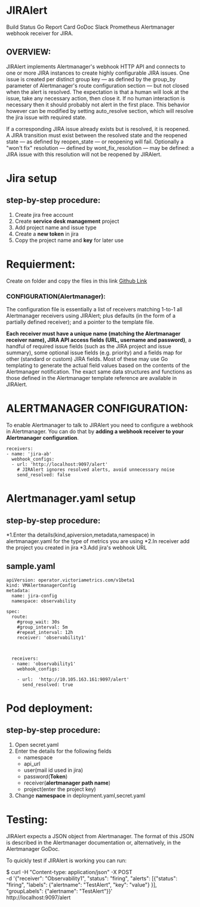 # JIRAlert
Build Status Go Report Card GoDoc Slack Prometheus Alertmanager webhook receiver for JIRA.

## OVERVIEW:
JIRAlert implements Alertmanager's webhook HTTP API and connects to one or more JIRA instances to create highly configurable JIRA issues. One issue is created per distinct group key — as defined by the group_by parameter of Alertmanager's route configuration section — but not closed when the alert is resolved. The expectation is that a human will look at the issue, take any necessary action, then close it. If no human interaction is necessary then it should probably not alert in the first place. This behavior however can be modified by setting auto_resolve section, which will resolve the jira issue with required state.

If a corresponding JIRA issue already exists but is resolved, it is reopened. A JIRA transition must exist between the resolved state and the reopened state — as defined by reopen_state — or reopening will fail. Optionally a "won't fix" resolution — defined by wont_fix_resolution — may be defined: a JIRA issue with this resolution will not be reopened by JIRAlert.

# Jira setup

## step-by-step procedure:

1. Create jira free account
2. Create **service desk management** project
3. Add project name and issue type
4. Create a **new token** in jira
5. Copy the project name and  **key** for later use


# Requierment:
Create on folder and copy the files in this link
[Github Link](https://github.com/Rohith2405/Jira-Documentation)



### CONFIGURATION(Alertmanager):
The configuration file is essentially a list of receivers matching 1-to-1 all Alertmanager receivers using JIRAlert; plus defaults (in the form of a partially defined receiver); and a pointer to the template file.

**Each receiver must have a unique name (matching the Alertmanager receiver name), JIRA API access fields (URL, username and password)**, a handful of required issue fields (such as the JIRA project and issue summary), some optional issue fields (e.g. priority) and a fields map for other (standard or custom) JIRA fields. Most of these may use Go templating to generate the actual field values based on the contents of the Alertmanager notification. The exact same data structures and functions as those defined in the Alertmanager template reference are available in JIRAlert.


# ALERTMANAGER CONFIGURATION:

To enable Alertmanager to talk to JIRAlert you need to configure a webhook in Alertmanager. You can do that by **adding a webhook receiver to your Alertmanager configuration**.

```
receivers:
- name: 'jira-ab'
  webhook_configs:
  - url: 'http://localhost:9097/alert'
    # JIRAlert ignores resolved alerts, avoid unnecessary noise
    send_resolved: false
```


# Alertmanager.yaml setup

## step-by-step procedure:

*1.Enter tha details(kind,apiversion,metadata,namespace) in alertmanager.yaml for the type of metrics you are using
*2.In receiver add the project you created in jira
*3.Add jira's webhook URL

## sample.yaml

```
apiVersion: operator.victoriametrics.com/v1beta1
kind: VMAlertmanagerConfig
metadata:
  name: jira-config
  namespace: observability
  
spec:
  route:
    #group_wait: 30s
    #group_interval: 5m
    #repeat_interval: 12h
    receiver: 'observability1'
    
     
    
  receivers:
  - name: 'observability1'
    webhook_configs:
    
    - url:  'http://10.105.163.161:9097/alert'
      send_resolved: true
```


# Pod deployment:

## step-by-step procedure:

1. Open secret.yaml
2. Enter the details for the following fields
   - namespace
   - api_url
   - user(mail id used in jira)
   - password(**Token**)
   - receiver(**alertmanager path name**)
   - project(enter the project key)
3. Change **namespace** in deployment.yaml,secret.yaml


# Testing:
JIRAlert expects a JSON object from Alertmanager. The format of this JSON is described in the Alertmanager documentation or, alternatively, in the Alertmanager GoDoc.

To quickly test if JIRAlert is working you can run:

$ curl -H "Content-type: application/json" -X POST \
  -d '{"receiver": "Observability1", "status": "firing", "alerts": [{"status": "firing", "labels": {"alertname": "TestAlert", "key": "value"} }], "groupLabels": {"alertname": "TestAlert"}}' \
  http://localhost:9097/alert



